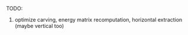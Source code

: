 TODO:

1. optimize carving, energy matrix recomputation, horizontal extraction (maybe vertical too)
